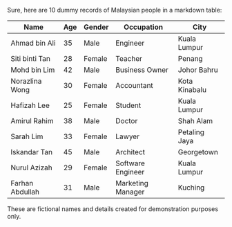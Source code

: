 Sure, here are 10 dummy records of Malaysian people in a markdown table:

| Name          | Age | Gender | Occupation      | City           |
|---------------|-----|--------|-----------------|----------------|
| Ahmad bin Ali | 35  | Male   | Engineer        | Kuala Lumpur   |
| Siti binti Tan| 28  | Female | Teacher         | Penang         |
| Mohd bin Lim  | 42  | Male   | Business Owner  | Johor Bahru    |
| Norazlina Wong| 30  | Female | Accountant      | Kota Kinabalu  |
| Hafizah Lee   | 25  | Female | Student         | Kuala Lumpur   |
| Amirul Rahim  | 38  | Male   | Doctor          | Shah Alam      |
| Sarah Lim     | 33  | Female | Lawyer          | Petaling Jaya  |
| Iskandar Tan  | 45  | Male   | Architect       | Georgetown     |
| Nurul Azizah  | 29  | Female | Software Engineer | Kuala Lumpur |
| Farhan Abdullah | 31 | Male  | Marketing Manager | Kuching      |

These are fictional names and details created for demonstration purposes only.

